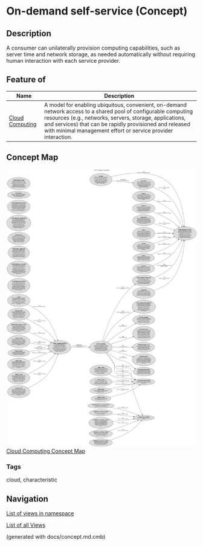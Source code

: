 # On-demand self-service (Concept)
## Description
A consumer can unilaterally provision computing capabilities, such as server
          time and network storage, as needed automatically without requiring human
          interaction with each service provider.

## Feature of
| Name | Description |
|---|---|
| [Cloud Computing](../../software-development/cloud/cloud-computing.md) | A model for enabling ubiquitous, convenient, on-demand network access to a shared pool of configurable computing resources (e.g., networks, servers, storage, applications, and services) that can be rapidly provisioned and released with minimal management effort or service provider interaction. |

## Concept Map
![Cloud Computing Concept Map](../../software-development/cloud/concept-view.png)
[Cloud Computing Concept Map](../../software-development/cloud/concept-view.md)

### Tags
cloud, characteristic


## Navigation
[List of views in namespace](./views-in-namespace.md)

[List of all Views](../../views.md)

(generated with docs/concept.md.cmb)
